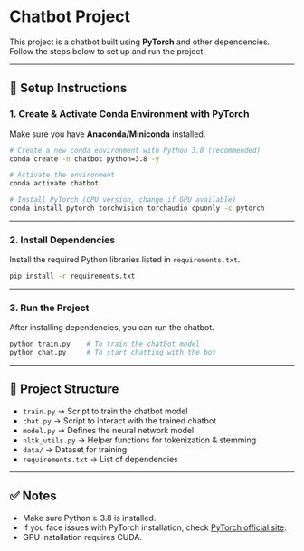 # Chatbot Project

This project is a chatbot built using **PyTorch** and other dependencies. Follow the steps below to set up and run the project.

---

## 🚀 Setup Instructions

### 1. Create & Activate Conda Environment with PyTorch
Make sure you have **Anaconda/Miniconda** installed.

```bash
# Create a new conda environment with Python 3.8 (recommended)
conda create -n chatbot python=3.8 -y

# Activate the environment
conda activate chatbot

# Install PyTorch (CPU version, change if GPU available)
conda install pytorch torchvision torchaudio cpuonly -c pytorch
```

---

### 2. Install Dependencies
Install the required Python libraries listed in `requirements.txt`.

```bash
pip install -r requirements.txt
```

---

### 3. Run the Project
After installing dependencies, you can run the chatbot.

```bash
python train.py    # To train the chatbot model
python chat.py     # To start chatting with the bot
```

---

## 📂 Project Structure
- `train.py` → Script to train the chatbot model  
- `chat.py` → Script to interact with the trained chatbot  
- `model.py` → Defines the neural network model  
- `nltk_utils.py` → Helper functions for tokenization & stemming  
- `data/` → Dataset for training  
- `requirements.txt` → List of dependencies  

---

## ✅ Notes
- Make sure Python ≥ 3.8 is installed.  
- If you face issues with PyTorch installation, check [PyTorch official site](https://pytorch.org/get-started/locally/).  
- GPU installation requires CUDA.  
